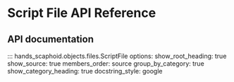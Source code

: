 # Script File API Reference

## API documentation

::: hands_scaphoid.objects.files.ScriptFile
    options:
      show_root_heading: true
      show_source: true
      members_order: source
      group_by_category: true
      show_category_heading: true
      docstring_style: google